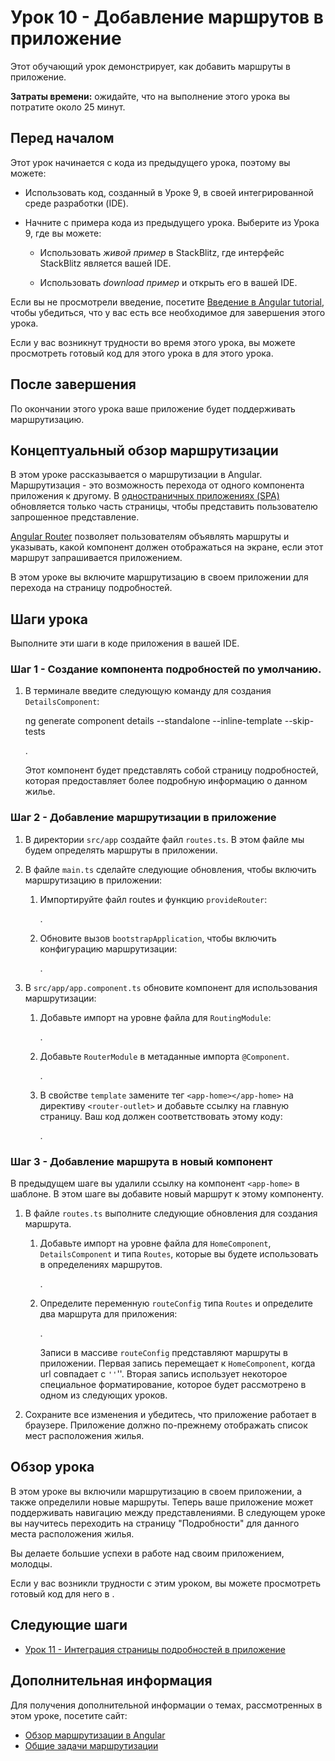 # Урок 10 - Добавление маршрутов в приложение

Этот обучающий урок демонстрирует, как добавить маршруты в приложение.

**Затраты времени:** ожидайте, что на выполнение этого урока вы потратите около 25 минут.

## Перед началом

Этот урок начинается с кода из предыдущего урока, поэтому вы можете:

-   Использовать код, созданный в Уроке 9, в своей интегрированной среде разработки (IDE).

-   Начните с примера кода из предыдущего урока. Выберите <live-example name="first-app-lesson-09"></live-example> из Урока 9, где вы можете:

    -   Использовать _живой пример_ в StackBlitz, где интерфейс StackBlitz является вашей IDE.

    -   Использовать _download пример_ и открыть его в вашей IDE.

Если вы не просмотрели введение, посетите [Введение в Angular tutorial](tutorial/first-app), чтобы убедиться, что у вас есть все необходимое для завершения этого урока.

Если у вас возникнут трудности во время этого урока, вы можете просмотреть готовый код для этого урока в <live-example></live-example> для этого урока.

## После завершения

По окончании этого урока ваше приложение будет поддерживать маршрутизацию.

## Концептуальный обзор маршрутизации

<!-- markdownLint-disable MD001 -->

В этом уроке рассказывается о маршрутизации в Angular. Маршрутизация - это возможность перехода от одного компонента приложения к другому. В [одностраничных приложениях (SPA)](/guide/router-tutorial#using-angular-routes-in-a-single-page-application) обновляется только часть страницы, чтобы представить пользователю запрошенное представление.

[Angular Router](/guide/router-tutorial) позволяет пользователям объявлять маршруты и указывать, какой компонент должен отображаться на экране, если этот маршрут запрашивается приложением.

В этом уроке вы включите маршрутизацию в своем приложении для перехода на страницу подробностей.

## Шаги урока

Выполните эти шаги в коде приложения в вашей IDE.

### Шаг 1 - Создание компонента подробностей по умолчанию.

1. В терминале введите следующую команду для создания `DetailsComponent`:

    <code-example format="shell" language="shell">

    ng generate component details --standalone --inline-template --skip-tests

    </code-example>.

    Этот компонент будет представлять собой страницу подробностей, которая предоставляет более подробную информацию о данном жилье.

### Шаг 2 - Добавление маршрутизации в приложение

1.  В директории `src/app` создайте файл `routes.ts`. В этом файле мы будем определять маршруты в приложении.

1.  В файле `main.ts` сделайте следующие обновления, чтобы включить маршрутизацию в приложении:

    1.  Импортируйте файл routes и функцию `provideRouter`:

        <code-example header="Import routing details in src/main.ts" path="first-app-lesson-10/src/main.ts" region="add-router-imports"></code-example>.

    1.  Обновите вызов `bootstrapApplication`, чтобы включить конфигурацию маршрутизации:

        <code-example header="Add router configuration in src/main.ts" path="first-app-lesson-10/src/main.ts" region="add-router-config"></code-example>.

1.  В `src/app/app.component.ts` обновите компонент для использования маршрутизации:

    1.  Добавьте импорт на уровне файла для `RoutingModule`:

        <code-example header="Import RouterModule in src/app/app.component.ts" path="first-app-lesson-10/src/app/app.component.ts" region="import-router-module"></code-example>.

    1.  Добавьте `RouterModule` в метаданные импорта `@Component`.

        <code-example header="Import RouterModule in src/app/app.component.ts" path="first-app-lesson-10/src/app/app.component.ts" region="import-router-module-deco"></code-example>.

    1.  В свойстве `template` замените тег `<app-home></app-home>` на директиву `<router-outlet>` и добавьте ссылку на главную страницу. Ваш код должен соответствовать этому коду:

        <code-example header="Add router-outlet in src/app/app.component.ts" path="first-app-lesson-10/src/app/app/app.component.ts" region="add-router-outlet"></code-example>.

### Шаг 3 - Добавление маршрута в новый компонент

В предыдущем шаге вы удалили ссылку на компонент `<app-home>` в шаблоне. В этом шаге вы добавите новый маршрут к этому компоненту.

1.  В файле `routes.ts` выполните следующие обновления для создания маршрута.

    1.  Добавьте импорт на уровне файла для `HomeComponent`, `DetailsComponent` и типа `Routes`, которые вы будете использовать в определениях маршрутов.

        <code-example header="Import components and Routes" path="first-app-lesson-10/src/app/routes.ts" region="import-routes-components"></code-example>.

    1.  Определите переменную `routeConfig` типа `Routes` и определите два маршрута для приложения:

        <code-example header="Add routes to the app" path="first-app-lesson-10/src/app/routes.ts" region="define-app-routes"></code-example>.

        Записи в массиве `routeConfig` представляют маршруты в приложении. Первая запись перемещает к `HomeComponent`, когда url совпадает с `''`''. Вторая запись использует некоторое специальное форматирование, которое будет рассмотрено в одном из следующих уроков.

1.  Сохраните все изменения и убедитесь, что приложение работает в браузере. Приложение должно по-прежнему отображать список мест расположения жилья.

## Обзор урока

В этом уроке вы включили маршрутизацию в своем приложении, а также определили новые маршруты. Теперь ваше приложение может поддерживать навигацию между представлениями. В следующем уроке вы научитесь переходить на страницу "Подробности" для данного места расположения жилья.

Вы делаете большие успехи в работе над своим приложением, молодцы.

Если у вас возникли трудности с этим уроком, вы можете просмотреть готовый код для него в <live-example></live-example>.

## Следующие шаги

-   [Урок 11 - Интеграция страницы подробностей в приложение](tutorial/first-app/first-app-lesson-11)

## Дополнительная информация

Для получения дополнительной информации о темах, рассмотренных в этом уроке, посетите сайт:

<!-- vale Angular.Google_WordListSuggestions = NO -->

-   [Обзор маршрутизации в Angular](routing-overview.md)
-   [Общие задачи маршрутизации](router.md)

